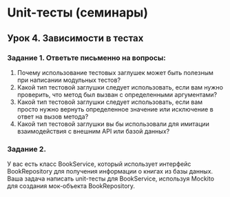 # Unit-тесты (семинары)
## Урок 4. Зависимости в тестах

### Задание 1. Ответьте письменно на вопросы:

1) Почему использование тестовых заглушек может быть полезным при написании модульных тестов?
2) Какой тип тестовой заглушки следует использовать, если вам нужно проверить, что метод был вызван с определенными аргументами?
3) Какой тип тестовой заглушки следует использовать, если вам просто нужно вернуть определенное значение или исключение в ответ на вызов метода?
4) Какой тип тестовой заглушки вы бы использовали для имитации  взаимодействия с внешним API или базой данных?

### Задание 2.
У вас есть класс BookService, который использует интерфейс BookRepository для получения информации о книгах из базы данных.  
Ваша задача написать unit-тесты для BookService, используя Mockito для создания мок-объекта BookRepository.